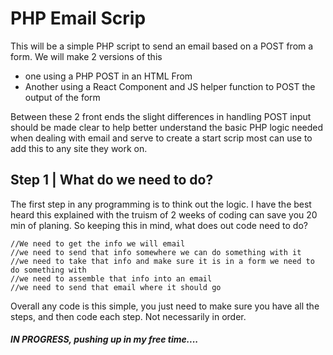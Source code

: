 # PHP Email Scrip

This will be a simple PHP script to send an email based on a POST from a form. We will make 2 versions of this
* one using a PHP POST in an HTML From
* Another using a React Component and JS helper function to POST the output of the form

Between these 2 front ends the slight differences in handling POST input should be made clear to help better understand the basic PHP logic needed when dealing with email and serve to create a start scrip most can use to add this to any site they work on.

## Step 1 | What do we need to do?
The first step in any programming is to think out the logic. I have the best heard this explained with the truism of 2 weeks of coding can save you 20 min of planing. So keeping this in mind, what does out code need to do?

```
//We need to get the info we will email
//we need to send that info somewhere we can do something with it
//we need to take that info and make sure it is in a form we need to do something with
//we need to assemble that info into an email
//we need to send that email where it should go
```

Overall any code is this simple, you just need to make sure you have all the steps, and then code each step. Not necessarily in order. 




##### IN PROGRESS, pushing up in my free time....

